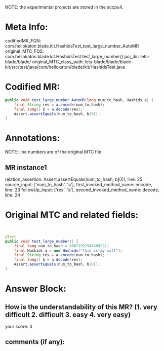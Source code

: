 NOTE: the experimental projects are stored in the sccpu4.

# Meta Info:
codifiedMR_FQN:
com.hellokaton.blade.kit.HashidsTest_test_large_number_AutoMR
original_MTC_FQS:
com.hellokaton.blade.kit.HashidsTest.test_large_number()
poj_dir:
lets-blade/blade/
original_MTC_class_path:
lets-blade/blade/blade-kit/src/test/java/com/hellokaton/blade/kit/HashidsTest.java

# Codified MR:
```java
public void test_large_number_AutoMR(long num_to_hash, Hashids a) {
    final String res = a.encode(num_to_hash);
    final long[] b = a.decode(res);
    Assert.assertEquals(num_to_hash, b[0]);
}
```

# Annotations:
NOTE: line numbers are of the original MTC file
## MR instance1
relation_assertion: Assert.assertEquals(num_to_hash, b[0]), line: 25 
source_input: ['num_to_hash', 'a'], first_invoked_method_name: encode, line: 23 
followUp_input: ['res', 'a'], second_invoked_method_name: decode, line: 24 


# Original MTC and related fields:
```java


@Test
public void test_large_number() {
    final long num_to_hash = 9007199254740992L;
    final Hashids a = new Hashids("this is my salt");
    final String res = a.encode(num_to_hash);
    final long[] b = a.decode(res);
    Assert.assertEquals(num_to_hash, b[0]);
}

```


# Answer Block: 
## How is the understandability of this MR? (1. very difficult 2. difficult 3. easy 4. very easy)
your score: 3
 
## comments (if any): 
```txt

```
